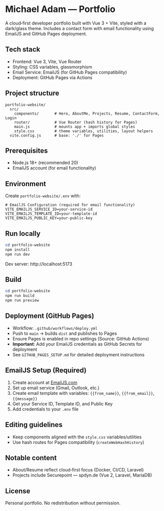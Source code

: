 # Michael Adam — Portfolio

A cloud‑first developer portfolio built with Vue 3 + Vite, styled with a dark/glass theme. Includes a contact form with email functionality using EmailJS and GitHub Pages deployment.

## Tech stack
- Frontend: Vue 3, Vite, Vue Router
- Styling: CSS variables, glassmorphism
- Email Service: EmailJS (for GitHub Pages compatibility)
- Deployment: GitHub Pages via Actions

## Project structure
```
portfolio-website/
  src/
    components/       # Hero, AboutMe, Projects, Resume, ContactForm, Login
    router/           # Vue Router (hash history for Pages)
    main.js           # mounts app + imports global styles
    style.css         # theme variables, utilities, layout helpers
  vite.config.js      # base: './' for Pages
```

## Prerequisites
- Node.js 18+ (recommended 20)
- EmailJS account (for email functionality)

## Environment
Create `portfolio-website/.env` with:
```
# EmailJS Configuration (required for email functionality)
VITE_EMAILJS_SERVICE_ID=your-service-id
VITE_EMAILJS_TEMPLATE_ID=your-template-id
VITE_EMAILJS_PUBLIC_KEY=your-public-key
```

## Run locally
```powershell
cd portfolio-website
npm install
npm run dev
```
Dev server: http://localhost:5173

## Build
```powershell
cd portfolio-website
npm run build
npm run preview
```

## Deployment (GitHub Pages)
- Workflow: `.github/workflows/deploy.yml`
- Push to `main` → builds `dist` and publishes to Pages
- Ensure Pages is enabled in repo settings (Source: GitHub Actions)
- **Important**: Add your EmailJS credentials as GitHub Secrets for deployment
- See `GITHUB_PAGES_SETUP.md` for detailed deployment instructions

## EmailJS Setup (Required)
1. Create account at [EmailJS.com](https://www.emailjs.com/)
2. Set up email service (Gmail, Outlook, etc.)
3. Create email template with variables: `{{from_name}}`, `{{from_email}}`, `{{message}}`
4. Get your Service ID, Template ID, and Public Key
5. Add credentials to your `.env` file

## Editing guidelines
- Keep components aligned with the `style.css` variables/utilities
- Use hash routes for Pages compatibility (`createWebHashHistory`)

## Notable content
- About/Resume reflect cloud‑first focus (Docker, CI/CD, Laravel)
- Projects include Securepoint — spdyn.de (Vue 2, Laravel, MariaDB)

## License
Personal portfolio. No redistribution without permission.
